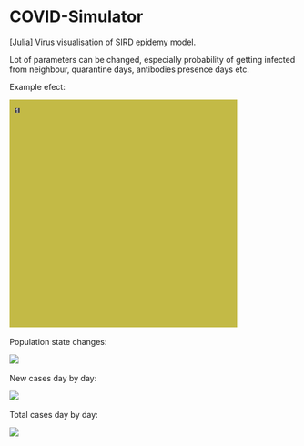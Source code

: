 # COVID-Simulator
[Julia] Virus visualisation of SIRD epidemy model.

Lot of parameters can be changed, especially probability of getting infected from neighbour, quarantine days, antibodies presence days etc.

Example efect:

![](spread_virus.gif)

Population state changes:

![](state_change.gif)

New cases day by day:

![](new_cases_plot.gif)

Total cases day by day:

![](total_cases_plot.gif)

